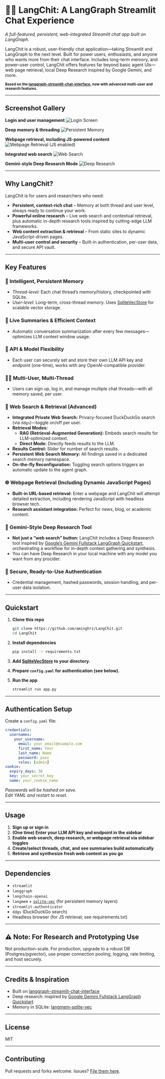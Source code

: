 # 🦾🤖 LangChit: A LangGraph Streamlit Chat Experience

_A full-featured, persistent, web-integrated Streamlit chat app built on LangGraph._

LangChit is a robust, user-friendly chat application—taking Streamlit and LangGraph to the next level. Built for power users, enthusiasts, and anyone who wants more from their chat interface. Includes long-term memory, and power-user control, LangChit offers features far beyond basic agent UIs—web page retrieval, local Deep Research inspired by Google Gemini, and more.

<sup>**Based on the [langgraph-streamlit-chat-interface](https://github.com/aminghrz/langgraph-streamlit-chat-interface), now with advanced multi-user and research features.**</sup>

---

## Screenshot Gallery

**Login and user management**
![Login Screen](/img/Login.jpg)

**Deep memory & threading**
![Persistent Memory](/img/Memory.jpg)

**Webpage retrieval, including JS-powered content**
![Webpage Retrieval (JS enabled)](/img/JS_page_retrieval.jpg)

**Integrated web search**
![Web Search](/img/Search.jpg)

**Gemini-style Deep Research Mode**
![Deep Research](/img/Deep_Reseaech.jpg)

---

## Why LangChit?

LangChit is for users and researchers who need:
- **Persistent, context-rich chat** – Memory at both thread and user level, always ready to continue your work.
- **Powerful online research** – Live web search and contextual retrieval, plus automatic in-depth research tools inspired by cutting-edge LLM frameworks.
- **Web content extraction & retrieval** – From static sites to dynamic JavaScript-driven pages.
- **Multi-user control and security** – Built-in authentication, per-user data, and secure API vault.

---

## Key Features

### 🧠 Intelligent, Persistent Memory
- _Thread-level:_ Each chat thread’s memory/history, checkpointed with SQLite.
- _User-level:_ Long-term, cross-thread memory. Uses [SqliteVecStore](https://github.com/aminghrz/langmem-sqlite-vec) for scalable vector storage.

### 🔄 Live Summaries & Efficient Context
- Automatic conversation summarization after every few messages—optimizes LLM context window usage.

### 🔑 API & Model Flexibility
- Each user can securely set and store their own LLM API key and endpoint (one-time), works with any OpenAI-compatible provider.

### 🧑‍💼 Multi-User, Multi-Thread
- Users can sign up, log in, and manage multiple chat threads—with all memory saved, per user.

### 🔎 Web Search & Retrieval (Advanced)
- **Integrated Private Web Search:** Privacy-focused DuckDuckGo search (via `ddgs`)—toggle on/off per user.
- **Retrieval Modes:** 
  - **RAG (Retrieval-Augmented Generation):** Embeds search results for LLM-optimized context.
  - **Direct Mode:** Directly feeds results to the LLM.
- **Results Control:** Slider for number of search results.
- **Persistent Web Search Memory:** All findings saved in a dedicated search memory namespace.
- **On-the-fly Reconfiguration:** Toggling search options triggers an automatic update to the agent graph.

### 🌐 Webpage Retrieval (Including Dynamic JavaScript Pages)
- **Built-in URL-based retrieval:** Enter a webpage and LangChit will attempt detailed extraction, including rendering JavaScript with headless browser tech.
- **Research assistant integration:** Perfect for news, blog, or academic content.

### 🔬 Gemini-Style Deep Research Tool
- **Not just a “web search” button:** LangChit includes a Deep Reasearch tool inspired by [Google’s Gemini Fullstack LangGraph Quickstart](https://github.com/google-gemini/gemini-fullstack-langgraph-quickstart), orchestrating a workflow for in-depth context gathering and synthesis.
- You can have Deep Research in your local machine with any model you want from any procider. 

### 🔐 Secure, Ready-to-Use Authentication
- Credential management, hashed passwords, session handling, and per-user data isolation.

---

## Quickstart

1. **Clone this repo**
   ```bash
   git clone https://github.com/aminghrz/LangChit.git
   cd LangChit
   ```

2. **Install dependencies**
   ```bash
   pip install -r requirements.txt
   ```

3. **Add [SqliteVecStore](https://github.com/aminghrz/langmem-sqlite-vec) to your directory.**

4. **Prepare `config.yaml` for authentication (see below).**

5. **Run the app**
   ```bash
   streamlit run app.py
   ```

---

## Authentication Setup

Create a `config.yaml` file:

```yaml
credentials:
  usernames:
    your_username:
      email: your_email@example.com
      first_name: Your
      last_name: Name
      password: pass
      roles: [admin]
cookie:
  expiry_days: 30
  key: your_secret_key
  name: your_cookie_name
```
_Passwords will be hashed on save._  
_Edit YAML and restart to reset._

---

## Usage

1. **Sign up or sign in**
2. **(One time) Enter your LLM API key and endpoint in the sidebar**
3. **Enable web search, deep research, or webpage retrieval via sidebar toggles**
4. **Create/select threads, chat, and see summaries build automatically**
5. **Retrieve and synthesize fresh web content as you go**

---

## Dependencies

- `streamlit`
- `langgraph`
- `langchain-openai`
- `langmem` + [`sqlite-vec`](https://github.com/aminghrz/langmem-sqlite-vec) (for persistent memory layers)
- `streamlit-authenticator`
- `ddgs` (DuckDuckGo search)
- Headless browser (for JS retrieval; see requirements.txt)

---

## ⚠️ Note: For Research and Prototyping Use

Not production-scale. For production, upgrade to a robust DB (Postgres/pgvector), use proper connection pooling, logging, rate limiting, and host securely.

---

## Credits & Inspiration

- Built on [langgraph-streamlit-chat-interface](https://github.com/aminghrz/langgraph-streamlit-chat-interface)
- Deep research: inspired by [Google Gemini Fullstack LangGraph Quickstart](https://github.com/google-gemini/gemini-fullstack-langgraph-quickstart)
- Memory in SQLite: [langmem-sqlite-vec](https://github.com/aminghrz/langmem-sqlite-vec) 

---

## License

MIT

---

## Contributing

Pull requests and forks welcome. Issues? [File them here](https://github.com/aminghrz/LangChit/issues).
